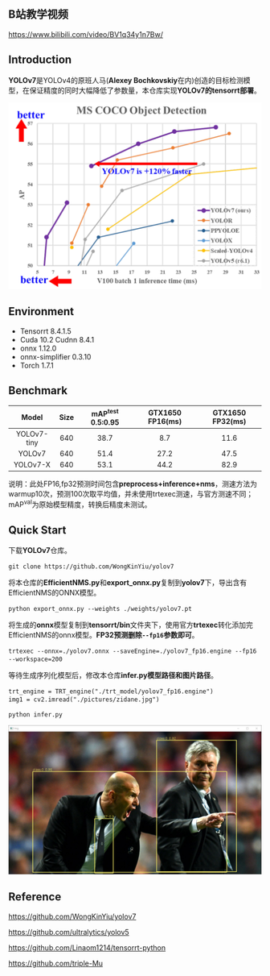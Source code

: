 ## B站教学视频

https://www.bilibili.com/video/BV1q34y1n7Bw/

## Introduction

**YOLOv7**是YOLOv4的原班人马(**Alexey Bochkovskiy**在内)创造的目标检测模型，在保证精度的同时大幅降低了参数量，本仓库实现**YOLOv7的tensorrt部署**。

<div align="center">
<img src="assets/1.png" width=600>
</div>

## Environment  

- Tensorrt 8.4.1.5
- Cuda 10.2 Cudnn 8.4.1
- onnx 1.12.0
- onnx-simplifier 0.3.10
- Torch 1.7.1

## Benchmark

|    Model    | Size | mAP<sup>test</sup> 0.5:0.95 | GTX1650 FP16(ms) | GTX1650 FP32(ms) |
| :---------: | :--: | :-------------------------: | :--------------: | :--------------: |
| YOLOv7-tiny | 640  |            38.7             |       8.7        |       11.6       |
|   YOLOv7    | 640  |            51.4             |       27.2       |       47.5       |
|  YOLOv7-X   | 640  |            53.1             |       44.2       |       82.9       |

说明：此处FP16,fp32预测时间包含**preprocess+inference+nms**，测速方法为warmup10次，预测100次取平均值，并未使用trtexec测速，与官方测速不同；mAP<sup>val</sup>为原始模型精度，转换后精度未测试。

## Quick Start

下载**YOLOv7**仓库。

```
git clone https://github.com/WongKinYiu/yolov7
```

将本仓库的**EfficientNMS.py**和**export_onnx.py**复制到**yolov7**下，导出含有EfficientNMS的ONNX模型。

```
python export_onnx.py --weights ./weights/yolov7.pt
```

将生成的**onnx**模型复制到**tensorrt/bin**文件夹下，使用官方**trtexec**转化添加完EfficientNMS的onnx模型。**FP32预测删除`--fp16`参数即可**。

```
trtexec --onnx=./yolov7.onnx --saveEngine=./yolov7_fp16.engine --fp16 --workspace=200
```

等待生成序列化模型后，修改本仓库**infer.py模型路径和图片路径**。

```
trt_engine = TRT_engine("./trt_model/yolov7_fp16.engine")
img1 = cv2.imread("./pictures/zidane.jpg")
```

```
python infer.py
```

<div align="center">
<img src="assets/2.png" width="800">
</div>


## Reference

https://github.com/WongKinYiu/yolov7

https://github.com/ultralytics/yolov5

https://github.com/Linaom1214/tensorrt-python

https://github.com/triple-Mu
